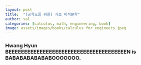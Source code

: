 ```yaml
---
layout: post
title:  "(공학도를 위한) 기초 미적분학"
author: sal
categories: [calculus, math, engineering, book]
image: assets/images/books/calculus_for_engineers.jpeg
---
```

### Hwang Hyun BEEEEEEEEEEEEEEEEEEEEEEEEEEEEEEEEEEEEEEN is BABABABABABABOOOOOOO.

